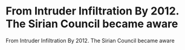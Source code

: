 # From Intruder Infiltration By 2012. The Sirian Council became aware

From Intruder Infiltration By 2012. The Sirian Council became aware